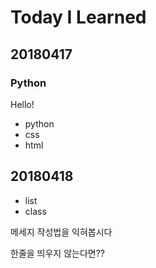 # Today I Learned

## 20180417

### Python
Hello!

* python
* css
* html

## 20180418
* list
* class

메세지 작성법을 익혀봅시다

한줄을 띄우지 않는다면??
